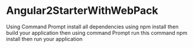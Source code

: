# Angular2StarterWithWebPack

Using Command Prompt install all dependencies using npm install
then build your application 
then using command Prompt run this command npm install
then run your application
